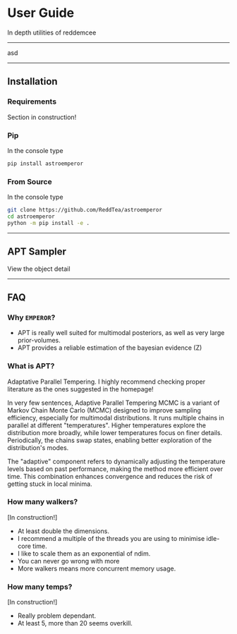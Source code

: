 # User Guide

In depth utilities of reddemcee

---

asd

---


## Installation

### Requirements
Section in construction!

### Pip
In the console type
```sh
pip install astroemperor
```

### From Source
In the console type
```sh
git clone https://github.com/ReddTea/astroemperor
cd astroemperor
python -m pip install -e .
```

---
## APT Sampler
View the object detail

---
## FAQ

### Why `EMPEROR`?
- APT is really well suited for multimodal posteriors, as well as very large prior-volumes.
- APT provides a reliable estimation of the bayesian evidence (Z)

### What is APT?
Adaptative Parallel Tempering. I highly recommend checking proper literature as the ones suggested in the homepage!

In very few sentences, Adaptive Parallel Tempering MCMC is a variant of Markov Chain Monte Carlo (MCMC) designed to improve sampling efficiency, especially for multimodal distributions. It runs multiple chains in parallel at different "temperatures". Higher temperatures explore the distribution more broadly, while lower temperatures focus on finer details. Periodically, the chains swap states, enabling better exploration of the distribution's modes. 

The "adaptive" component refers to dynamically adjusting the temperature levels based on past performance, making the method more efficient over time. This combination enhances convergence and reduces the risk of getting stuck in local minima.


### How many walkers?
[In construction!]

- At least double the dimensions.
- I recommend a multiple of the threads you are using to minimise idle-core time.
- I like to scale them as an exponential of ndim.
- You can never go wrong with more
- More walkers means more concurrent memory usage.


### How many temps?
[In construction!]

- Really problem dependant.
- At least 5, more than 20 seems overkill.


